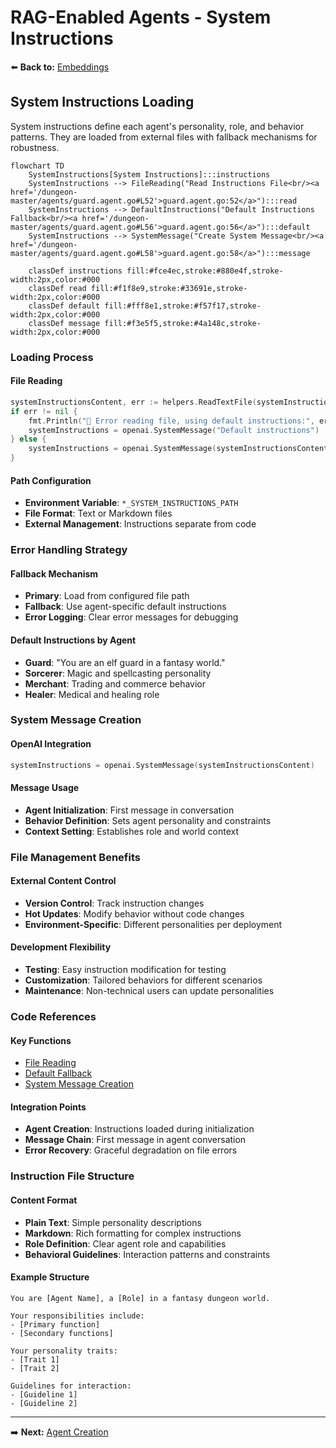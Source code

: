 # RAG-Enabled Agents - System Instructions

⬅️ **Back to:** [Embeddings](203-rag-enabled-agents-embeddings.md)

## System Instructions Loading

System instructions define each agent's personality, role, and behavior patterns. They are loaded from external files with fallback mechanisms for robustness.

```mermaid
flowchart TD
    SystemInstructions[System Instructions]:::instructions
    SystemInstructions --> FileReading("Read Instructions File<br/><a href='/dungeon-master/agents/guard.agent.go#L52'>guard.agent.go:52</a>"):::read
    SystemInstructions --> DefaultInstructions("Default Instructions Fallback<br/><a href='/dungeon-master/agents/guard.agent.go#L56'>guard.agent.go:56</a>"):::default
    SystemInstructions --> SystemMessage("Create System Message<br/><a href='/dungeon-master/agents/guard.agent.go#L58'>guard.agent.go:58</a>"):::message

    classDef instructions fill:#fce4ec,stroke:#880e4f,stroke-width:2px,color:#000
    classDef read fill:#f1f8e9,stroke:#33691e,stroke-width:2px,color:#000
    classDef default fill:#fff8e1,stroke:#f57f17,stroke-width:2px,color:#000
    classDef message fill:#f3e5f5,stroke:#4a148c,stroke-width:2px,color:#000
```

### Loading Process

#### File Reading
```go
systemInstructionsContent, err := helpers.ReadTextFile(systemInstructionsContentPath)
if err != nil {
    fmt.Println("🔶 Error reading file, using default instructions:", err)
    systemInstructions = openai.SystemMessage("Default instructions")
} else {
    systemInstructions = openai.SystemMessage(systemInstructionsContent)
}
```

#### Path Configuration
- **Environment Variable**: `*_SYSTEM_INSTRUCTIONS_PATH`
- **File Format**: Text or Markdown files
- **External Management**: Instructions separate from code

### Error Handling Strategy

#### Fallback Mechanism
- **Primary**: Load from configured file path
- **Fallback**: Use agent-specific default instructions
- **Error Logging**: Clear error messages for debugging

#### Default Instructions by Agent
- **Guard**: "You are an elf guard in a fantasy world."
- **Sorcerer**: Magic and spellcasting personality
- **Merchant**: Trading and commerce behavior
- **Healer**: Medical and healing role

### System Message Creation

#### OpenAI Integration
```go
systemInstructions = openai.SystemMessage(systemInstructionsContent)
```

#### Message Usage
- **Agent Initialization**: First message in conversation
- **Behavior Definition**: Sets agent personality and constraints
- **Context Setting**: Establishes role and world context

### File Management Benefits

#### External Content Control
- **Version Control**: Track instruction changes
- **Hot Updates**: Modify behavior without code changes
- **Environment-Specific**: Different personalities per deployment

#### Development Flexibility
- **Testing**: Easy instruction modification for testing
- **Customization**: Tailored behaviors for different scenarios
- **Maintenance**: Non-technical users can update personalities

### Code References

#### Key Functions
- [File Reading](guard.agent.go:52)
- [Default Fallback](guard.agent.go:56)
- [System Message Creation](guard.agent.go:58)

#### Integration Points
- **Agent Creation**: Instructions loaded during initialization
- **Message Chain**: First message in agent conversation
- **Error Recovery**: Graceful degradation on file errors

### Instruction File Structure

#### Content Format
- **Plain Text**: Simple personality descriptions
- **Markdown**: Rich formatting for complex instructions
- **Role Definition**: Clear agent role and capabilities
- **Behavioral Guidelines**: Interaction patterns and constraints

#### Example Structure
```
You are [Agent Name], a [Role] in a fantasy dungeon world.

Your responsibilities include:
- [Primary function]
- [Secondary functions]

Your personality traits:
- [Trait 1]
- [Trait 2]

Guidelines for interaction:
- [Guideline 1]
- [Guideline 2]
```

---

➡️ **Next:** [Agent Creation](205-rag-enabled-agents-creation.md)